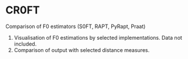 # CR0FT
Comparison of F0 estimators (S0FT, RAPT, PyRapt, Praat)
 1. Visualisation of F0 estimations by selected implementations. Data not included.
 2. Comparison of output with selected distance measures.
